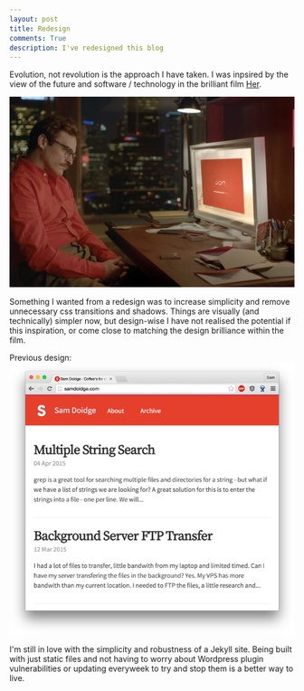 ```yaml
---
layout: post
title: Redesign
comments: True
description: I've redesigned this blog
---
```


Evolution, not revolution is the approach I have taken. I was inpsired by the view of the future and software / technology in the brilliant film [Her](http://www.imdb.com/title/tt1798709/). 

![sam](/assets/her-os.jpg)


Something I wanted from a redesign was to increase simplicity and remove unnecessary css transitions and shadows. Things are visually (and technically) simpler now, but design-wise I have not realised the potential if this inspiration, or come close to matching the design brilliance within the film.


Previous design: ![sam](/assets/old-design.png)

I'm still in love with the simplicity and robustness of a Jekyll site. Being built with just static files and not having to worry about Wordpress plugin vulnerabilities or updating everyweek to try and stop them is a better way to live.



